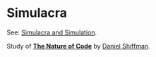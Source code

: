# Simulacra
See: [Simulacra and Simulation](https://en.wikipedia.org/wiki/Simulacra_and_Simulation).

Study of [**The Nature of Code**](https://natureofcode.com/) by [Daniel Shiffman](https://thecodingtrain.com/).